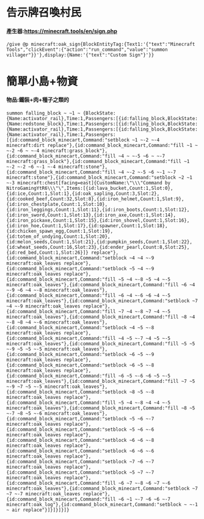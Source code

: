 # 告示牌召喚村民
#### **產生器:https://minecraft.tools/en/sign.php** 
`/give @p minecraft:oak_sign{BlockEntityTag:{Text1:'{"text":"Minecraft Tools","clickEvent":{"action":"run_command","value":"summon villager"}}'},display:{Name:'{"text":"Custom Sign"}'}}`


# 簡單小島+物資
#### **物品:鐵裝+肉+種子之類的** 

`summon falling_block ~ ~1 ~ {BlockState:{Name:activator_rail},Time:1,Passengers:[{id:falling_block,BlockState:{Name:redstone_block},Time:1,Passengers:[{id:falling_block,BlockState:{Name:activator_rail},Time:1,Passengers:[{id:falling_block,BlockState:{Name:activator_rail},Time:1,Passengers:[{id:command_block_minecart,Command:"setblock ~1 ~-2 ~-4 minecraft:dirt replace"},{id:command_block_minecart,Command:"fill ~1 ~ ~-2 ~6 ~ ~-4 minecraft:grass_block"},{id:command_block_minecart,Command:"fill ~4 ~ ~-5 ~6 ~ ~-7 minecraft:grass_block"},{id:command_block_minecart,Command:"fill ~1 ~-2 ~-2 ~6 ~-1 ~-4 minecraft:stone"},{id:command_block_minecart,Command:"fill ~4 ~-2 ~-5 ~6 ~-1 ~-7 minecraft:stone"},{id:command_block_minecart,Command:"setblock ~2 ~1 ~-3 minecraft:chest[facing=east]{CustomName:\"\\\"Command by NitroGamingYtR6\\\"\",Items:[{id:lava_bucket,Count:1,Slot:0},{id:ice,Count:1,Slot:1},{id:oak_sapling,Count:3,Slot:2},{id:cooked_beef,Count:32,Slot:8},{id:iron_helmet,Count:1,Slot:9},{id:iron_chestplate,Count:1,Slot:10},{id:iron_leggings,Count:1,Slot:11},{id:iron_boots,Count:1,Slot:12},{id:iron_sword,Count:1,Slot:13},{id:iron_axe,Count:1,Slot:14},{id:iron_pickaxe,Count:1,Slot:15},{id:iron_shovel,Count:1,Slot:16},{id:iron_hoe,Count:1,Slot:17},{id:spawner,Count:1,Slot:18},{id:chicken_spawn_egg,Count:1,Slot:19},{id:totem_of_undying,Count:1,Slot:20},{id:melon_seeds,Count:1,Slot:21},{id:pumpkin_seeds,Count:1,Slot:22},{id:wheat_seeds,Count:16,Slot:23},{id:ender_pearl,Count:8,Slot:25},{id:red_bed,Count:1,Slot:26}]} replace"},{id:command_block_minecart,Command:"setblock ~4 ~4 ~-9 minecraft:oak_leaves replace"},{id:command_block_minecart,Command:"setblock ~5 ~4 ~-9 minecraft:oak_leaves replace"},{id:command_block_minecart,Command:"fill ~5 ~4 ~-8 ~5 ~4 ~-5 minecraft:oak_leaves"},{id:command_block_minecart,Command:"fill ~6 ~4 ~-9 ~6 ~4 ~-8 minecraft:oak_leaves"},{id:command_block_minecart,Command:"fill ~6 ~4 ~-6 ~6 ~4 ~-5 minecraft:oak_leaves"},{id:command_block_minecart,Command:"setblock ~7 ~4 ~-9 minecraft:oak_leaves replace"},{id:command_block_minecart,Command:"fill ~7 ~4 ~-8 ~7 ~4 ~-5 minecraft:oak_leaves"},{id:command_block_minecart,Command:"fill ~8 ~4 ~-8 ~8 ~4 ~-6 minecraft:oak_leaves"},{id:command_block_minecart,Command:"setblock ~4 ~5 ~-8 minecraft:oak_leaves replace"},{id:command_block_minecart,Command:"fill ~4 ~5 ~-7 ~4 ~5 ~-5 minecraft:oak_leaves"},{id:command_block_minecart,Command:"fill ~5 ~5 ~-9 ~5 ~5 ~-5 minecraft:oak_leaves"},{id:command_block_minecart,Command:"setblock ~6 ~5 ~-9 minecraft:oak_leaves replace"},{id:command_block_minecart,Command:"setblock ~6 ~5 ~-8 minecraft:oak_leaves replace"},{id:command_block_minecart,Command:"fill ~6 ~5 ~-6 ~6 ~5 ~-5 minecraft:oak_leaves"},{id:command_block_minecart,Command:"fill ~7 ~5 ~-9 ~7 ~5 ~-5 minecraft:oak_leaves"},{id:command_block_minecart,Command:"setblock ~8 ~5 ~-8 minecraft:oak_leaves replace"},{id:command_block_minecart,Command:"fill ~5 ~4 ~-8 ~4 ~4 ~-5 minecraft:oak_leaves"},{id:command_block_minecart,Command:"fill ~8 ~5 ~-7 ~8 ~5 ~-6 minecraft:oak_leaves"},{id:command_block_minecart,Command:"setblock ~5 ~6 ~-7 minecraft:oak_leaves replace"},{id:command_block_minecart,Command:"setblock ~5 ~6 ~-6 minecraft:oak_leaves replace"},{id:command_block_minecart,Command:"setblock ~6 ~6 ~-8 minecraft:oak_leaves replace"},{id:command_block_minecart,Command:"setblock ~6 ~6 ~-6 minecraft:oak_leaves replace"},{id:command_block_minecart,Command:"setblock ~7 ~6 ~-7 minecraft:oak_leaves replace"},{id:command_block_minecart,Command:"setblock ~5 ~7 ~-7 minecraft:oak_leaves replace"},{id:command_block_minecart,Command:"fill ~6 ~7 ~-8 ~6 ~7 ~-6 minecraft:oak_leaves"},{id:command_block_minecart,Command:"setblock ~7 ~7 ~-7 minecraft:oak_leaves replace"},{id:command_block_minecart,Command:"fill ~6 ~1 ~-7 ~6 ~6 ~-7 minecraft:oak_log"},{id:command_block_minecart,Command:"setblock ~ ~-1 ~ air replace"}]}]}]}]}`
